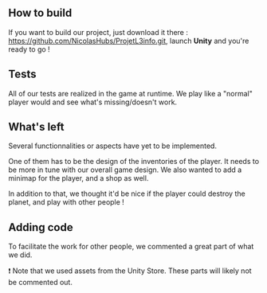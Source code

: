 ## How to build
If you want to build our project, just download it there : https://github.com/NicolasHubs/ProjetL3info.git, launch **Unity** and you're ready to go !

## Tests
All of our tests are realized in the game at runtime. We play like a "normal" player would and see what's missing/doesn't work.

## What's left
Several functionnalities or aspects have yet to be implemented.

One of them has to be the design of the inventories of the player. It needs to be more in tune with our overall game design.
We also wanted to add a minimap for the player, and a shop as well.

In addition to that, we thought it'd be nice if the player could destroy the planet, and play with other people !

## Adding code
To facilitate the work for other people, we commented a great part of what we did.

:heavy_exclamation_mark: Note that we used assets from the Unity Store. These parts will likely not be commented out.
